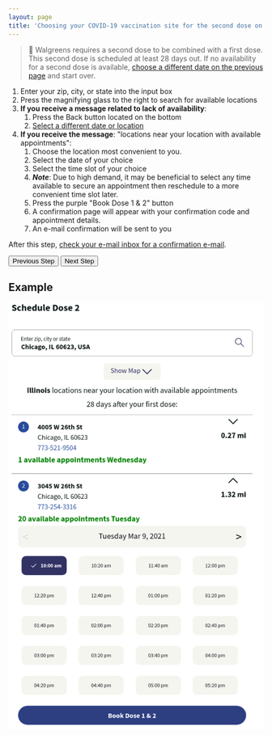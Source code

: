 ```yaml
---
layout: page
title: 'Choosing your COVID-19 vaccination site for the second dose on Walgreens.com'
---
```


> 📢 Walgreens requires a second dose to be combined with a first dose. This second dose is scheduled at least 28 days out. If no availability for a second dose is available, [choose a different date on the previous page](./screener) and start over.

1. Enter your zip, city, or state into the input box
2. Press the magnifying glass to the right to search for available locations
3. **If you receive a message related to lack of availability**:
   1. Press the Back button located on the bottom
   2. [Select a different date or location](./location)
4. **If you receive the message**: "locations near your location with available appointments":
   1. Choose the location most convenient to you.
   2. Select the date of your choice
   3. Select the time slot of your choice
   4. **_Note_**: Due to high demand, it may be beneficial to select any time available to secure an appointment then reschedule to a more convenient time slot later.
   5. Press the purple "Book Dose 1 & 2" button
   6. A confirmation page will appear with your confirmation code and appointment details.
   7. An e-mail confirmation will be sent to you

After this step, [check your e-mail inbox for a confirmation e-mail](./confirmation).

[<button>Previous Step</button>](./location)
[<button>Next Step</button>](./confirmation)

## Example

![Schedule dose 2 Example Form](./images/dose2.png)
